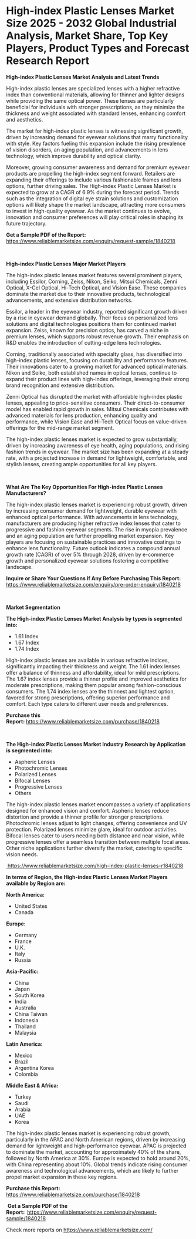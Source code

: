 <p><h1>High-index Plastic Lenses Market Size 2025 - 2032 Global Industrial Analysis, Market Share, Top Key Players, Product Types and Forecast Research Report</h1></p><p><strong>High-index Plastic Lenses Market Analysis and Latest Trends</strong></p>
<p><p>High-index plastic lenses are specialized lenses with a higher refractive index than conventional materials, allowing for thinner and lighter designs while providing the same optical power. These lenses are particularly beneficial for individuals with stronger prescriptions, as they minimize the thickness and weight associated with standard lenses, enhancing comfort and aesthetics. </p><p>The market for high-index plastic lenses is witnessing significant growth, driven by increasing demand for eyewear solutions that marry functionality with style. Key factors fueling this expansion include the rising prevalence of vision disorders, an aging population, and advancements in lens technology, which improve durability and optical clarity. </p><p>Moreover, growing consumer awareness and demand for premium eyewear products are propelling the high-index segment forward. Retailers are expanding their offerings to include various fashionable frames and lens options, further driving sales. The High-index Plastic Lenses Market is expected to grow at a CAGR of 6.9% during the forecast period. Trends such as the integration of digital eye strain solutions and customization options will likely shape the market landscape, attracting more consumers to invest in high-quality eyewear. As the market continues to evolve, innovation and consumer preferences will play critical roles in shaping its future trajectory.</p></p>
<p><strong>Get a Sample PDF of the Report:&nbsp;</strong> <a href="https://www.reliablemarketsize.com/enquiry/request-sample/1840218?utm_campaign=3104&utm_medium=2&utm_source=Github&utm_content=ia&utm_term=05042025&utm_id=high-index-plastic-lenses">https://www.reliablemarketsize.com/enquiry/request-sample/1840218</a></p>
<p>&nbsp;</p>
<p><strong>High-index Plastic Lenses Major Market Players</strong></p>
<p><p>The high-index plastic lenses market features several prominent players, including Essilor, Corning, Zeiss, Nikon, Seiko, Mitsui Chemicals, Zenni Optical, X-Cel Optical, Hi-Tech Optical, and Vision Ease. These companies dominate the market due to their innovative products, technological advancements, and extensive distribution networks.</p><p>Essilor, a leader in the eyewear industry, reported significant growth driven by a rise in eyewear demand globally. Their focus on personalized lens solutions and digital technologies positions them for continued market expansion. Zeiss, known for precision optics, has carved a niche in premium lenses, which supports robust revenue growth. Their emphasis on R&D enables the introduction of cutting-edge lens technologies.</p><p>Corning, traditionally associated with specialty glass, has diversified into high-index plastic lenses, focusing on durability and performance features. Their innovations cater to a growing market for advanced optical materials. Nikon and Seiko, both established names in optical lenses, continue to expand their product lines with high-index offerings, leveraging their strong brand recognition and extensive distribution.</p><p>Zenni Optical has disrupted the market with affordable high-index plastic lenses, appealing to price-sensitive consumers. Their direct-to-consumer model has enabled rapid growth in sales. Mitsui Chemicals contributes with advanced materials for lens production, enhancing quality and performance, while Vision Ease and Hi-Tech Optical focus on value-driven offerings for the mid-range market segment.</p><p>The high-index plastic lenses market is expected to grow substantially, driven by increasing awareness of eye health, aging populations, and rising fashion trends in eyewear. The market size has been expanding at a steady rate, with a projected increase in demand for lightweight, comfortable, and stylish lenses, creating ample opportunities for all key players.</p></p>
<p>&nbsp;</p>
<p><strong>What Are The Key Opportunities For High-index Plastic Lenses Manufacturers?</strong></p>
<p><p>The high-index plastic lenses market is experiencing robust growth, driven by increasing consumer demand for lightweight, durable eyewear with enhanced optical performance. With advancements in lens technology, manufacturers are producing higher refractive index lenses that cater to progressive and fashion eyewear segments. The rise in myopia prevalence and an aging population are further propelling market expansion. Key players are focusing on sustainable practices and innovative coatings to enhance lens functionality. Future outlook indicates a compound annual growth rate (CAGR) of over 5% through 2028, driven by e-commerce growth and personalized eyewear solutions fostering a competitive landscape.</p></p>
<p><strong>Inquire or Share Your Questions If Any Before Purchasing This Report:</strong> <a href="https://www.reliablemarketsize.com/enquiry/pre-order-enquiry/1840218?utm_campaign=3104&utm_medium=2&utm_source=Github&utm_content=ia&utm_term=05042025&utm_id=high-index-plastic-lenses">https://www.reliablemarketsize.com/enquiry/pre-order-enquiry/1840218</a></p>
<p>&nbsp;</p>
<p><strong>Market Segmentation</strong></p>
<p><strong>The High-index Plastic Lenses Market Analysis by types is segmented into:</strong></p>
<p><ul><li>1.61 Index</li><li>1.67 Index</li><li>1.74 Index</li></ul></p>
<p><p>High-index plastic lenses are available in various refractive indices, significantly impacting their thickness and weight. The 1.61 index lenses offer a balance of thinness and affordability, ideal for mild prescriptions. The 1.67 index lenses provide a thinner profile and improved aesthetics for moderate prescriptions, making them popular among fashion-conscious consumers. The 1.74 index lenses are the thinnest and lightest option, favored for strong prescriptions, offering superior performance and comfort. Each type caters to different user needs and preferences.</p></p>
<p><strong>Purchase this Report:&nbsp;</strong><a href="https://www.reliablemarketsize.com/purchase/1840218?utm_campaign=3104&utm_medium=2&utm_source=Github&utm_content=ia&utm_term=05042025&utm_id=high-index-plastic-lenses">https://www.reliablemarketsize.com/purchase/1840218</a></p>
<p>&nbsp;</p>
<p><strong>The High-index Plastic Lenses Market Industry Research by Application is segmented into:</strong></p>
<p><ul><li>Aspheric Lenses</li><li>Photochromic Lenses</li><li>Polarized Lenses</li><li>Bifocal Lenses</li><li>Progressive Lenses</li><li>Others</li></ul></p>
<p><p>The high-index plastic lenses market encompasses a variety of applications designed for enhanced vision and comfort. Aspheric lenses reduce distortion and provide a thinner profile for stronger prescriptions. Photochromic lenses adjust to light changes, offering convenience and UV protection. Polarized lenses minimize glare, ideal for outdoor activities. Bifocal lenses cater to users needing both distance and near vision, while progressive lenses offer a seamless transition between multiple focal areas. Other niche applications further diversify the market, catering to specific vision needs.</p></p>
<p><a href="https://www.reliablemarketsize.com/high-index-plastic-lenses-r1840218?utm_campaign=3104&utm_medium=2&utm_source=Github&utm_content=ia&utm_term=05042025&utm_id=high-index-plastic-lenses">&nbsp;https://www.reliablemarketsize.com/high-index-plastic-lenses-r1840218</a></p>
<p><strong>In terms of Region, the High-index Plastic Lenses Market Players available by Region are:</strong></p>
<p>
    <p> <strong> North America: </strong>
        <ul>
            <li>United States</li>
            <li>Canada</li>
        </ul>
        </p> 
    <p> <strong> Europe: </strong>
        <ul>
            <li>Germany</li>
            <li>France</li>
            <li>U.K.</li>
            <li>Italy</li>
            <li>Russia</li>
        </ul>
        </p> 
    <p> <strong> Asia-Pacific: </strong>
        <ul>
            <li>China</li>
            <li>Japan</li>
            <li>South Korea</li>
            <li>India</li>
            <li>Australia</li>
            <li>China Taiwan</li>
            <li>Indonesia</li>
            <li>Thailand</li>
            <li>Malaysia</li>
        </ul>
        </p> 
    <p> <strong> Latin America: </strong>
        <ul>
            <li>Mexico</li>
            <li>Brazil</li>
            <li>Argentina Korea</li>
            <li>Colombia</li>
        </ul>
        </p> 
    <p> <strong> Middle East & Africa: </strong>
        <ul>
            <li>Turkey</li>
            <li>Saudi</li>
            <li>Arabia</li>
            <li>UAE</li>
            <li>Korea</li>
        </ul>
    </p>
    </p>
<p><p>The high-index plastic lenses market is experiencing robust growth, particularly in the APAC and North American regions, driven by increasing demand for lightweight and high-performance eyewear. APAC is projected to dominate the market, accounting for approximately 40% of the share, followed by North America at 30%. Europe is expected to hold around 20%, with China representing about 10%. Global trends indicate rising consumer awareness and technological advancements, which are likely to further propel market expansion in these key regions.</p></p>
<p><strong>Purchase this Report: </strong><a href="https://www.reliablemarketsize.com/purchase/1840218?utm_campaign=3104&utm_medium=2&utm_source=Github&utm_content=ia&utm_term=05042025&utm_id=high-index-plastic-lenses">https://www.reliablemarketsize.com/purchase/1840218</a></p>
<p>&nbsp;<strong>Get a Sample PDF of the Report:&nbsp;&nbsp;</strong><a href="https://www.reliablemarketsize.com/enquiry/request-sample/1840218?utm_campaign=3104&utm_medium=2&utm_source=Github&utm_content=ia&utm_term=05042025&utm_id=high-index-plastic-lenses">https://www.reliablemarketsize.com/enquiry/request-sample/1840218</a></p>
<p><strong></strong></p>
<p>Check more reports on <a href="https://www.reliablemarketsize.com/?utm_campaign=3104&utm_medium=2&utm_source=Github&utm_content=ia&utm_term=05042025&utm_id=high-index-plastic-lenses">https://www.reliablemarketsize.com/</a></p>
